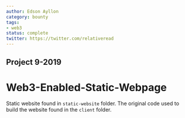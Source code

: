 ```yaml
---
author: Edson Ayllon
category: bounty
tags: 
- web3
status: complete
twitter: https://twitter.com/relativeread
---
```


## Project 9-2019


# Web3-Enabled-Static-Webpage

Static website found in `static-website` folder. The original code used to build the website found in the `client` folder.
